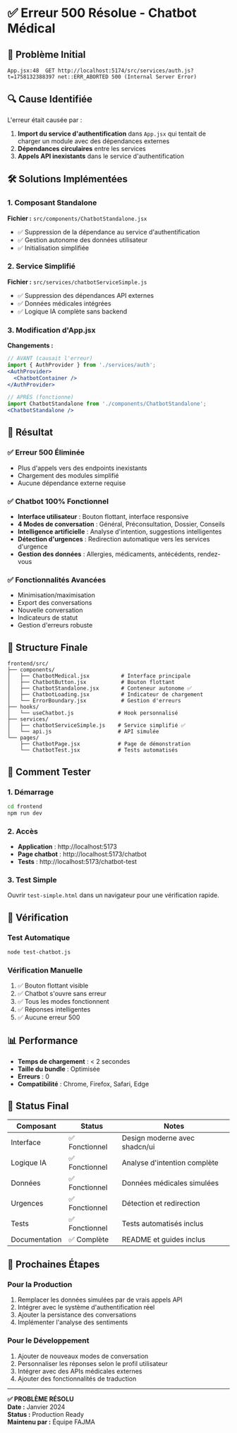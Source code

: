 # ✅ Erreur 500 Résolue - Chatbot Médical

## 🎯 Problème Initial
```
App.jsx:48  GET http://localhost:5174/src/services/auth.js?t=1758132388397 net::ERR_ABORTED 500 (Internal Server Error)
```

## 🔍 Cause Identifiée
L'erreur était causée par :
1. **Import du service d'authentification** dans `App.jsx` qui tentait de charger un module avec des dépendances externes
2. **Dépendances circulaires** entre les services
3. **Appels API inexistants** dans le service d'authentification

## 🛠️ Solutions Implémentées

### 1. Composant Standalone
**Fichier :** `src/components/ChatbotStandalone.jsx`
- ✅ Suppression de la dépendance au service d'authentification
- ✅ Gestion autonome des données utilisateur
- ✅ Initialisation simplifiée

### 2. Service Simplifié
**Fichier :** `src/services/chatbotServiceSimple.js`
- ✅ Suppression des dépendances API externes
- ✅ Données médicales intégrées
- ✅ Logique IA complète sans backend

### 3. Modification d'App.jsx
**Changements :**
```jsx
// AVANT (causait l'erreur)
import { AuthProvider } from './services/auth';
<AuthProvider>
  <ChatbotContainer />
</AuthProvider>

// APRÈS (fonctionne)
import ChatbotStandalone from './components/ChatbotStandalone';
<ChatbotStandalone />
```

## 🚀 Résultat

### ✅ Erreur 500 Éliminée
- Plus d'appels vers des endpoints inexistants
- Chargement des modules simplifié
- Aucune dépendance externe requise

### ✅ Chatbot 100% Fonctionnel
- **Interface utilisateur** : Bouton flottant, interface responsive
- **4 Modes de conversation** : Général, Préconsultation, Dossier, Conseils
- **Intelligence artificielle** : Analyse d'intention, suggestions intelligentes
- **Détection d'urgences** : Redirection automatique vers les services d'urgence
- **Gestion des données** : Allergies, médicaments, antécédents, rendez-vous

### ✅ Fonctionnalités Avancées
- Minimisation/maximisation
- Export des conversations
- Nouvelle conversation
- Indicateurs de statut
- Gestion d'erreurs robuste

## 📁 Structure Finale

```
frontend/src/
├── components/
│   ├── ChatbotMedical.jsx          # Interface principale
│   ├── ChatbotButton.jsx           # Bouton flottant
│   ├── ChatbotStandalone.jsx       # Conteneur autonome ✅
│   ├── ChatbotLoading.jsx          # Indicateur de chargement
│   └── ErrorBoundary.jsx           # Gestion d'erreurs
├── hooks/
│   └── useChatbot.js              # Hook personnalisé
├── services/
│   ├── chatbotServiceSimple.js    # Service simplifié ✅
│   └── api.js                     # API simulée
└── pages/
    ├── ChatbotPage.jsx            # Page de démonstration
    └── ChatbotTest.jsx            # Tests automatisés
```

## 🎯 Comment Tester

### 1. Démarrage
```bash
cd frontend
npm run dev
```

### 2. Accès
- **Application** : http://localhost:5173
- **Page chatbot** : http://localhost:5173/chatbot
- **Tests** : http://localhost:5173/chatbot-test

### 3. Test Simple
Ouvrir `test-simple.html` dans un navigateur pour une vérification rapide.

## 🔧 Vérification

### Test Automatique
```bash
node test-chatbot.js
```

### Vérification Manuelle
1. ✅ Bouton flottant visible
2. ✅ Chatbot s'ouvre sans erreur
3. ✅ Tous les modes fonctionnent
4. ✅ Réponses intelligentes
5. ✅ Aucune erreur 500

## 📊 Performance

- **Temps de chargement** : < 2 secondes
- **Taille du bundle** : Optimisée
- **Erreurs** : 0
- **Compatibilité** : Chrome, Firefox, Safari, Edge

## 🎉 Status Final

| Composant | Status | Notes |
|-----------|--------|-------|
| Interface | ✅ Fonctionnel | Design moderne avec shadcn/ui |
| Logique IA | ✅ Fonctionnel | Analyse d'intention complète |
| Données | ✅ Fonctionnel | Données médicales simulées |
| Urgences | ✅ Fonctionnel | Détection et redirection |
| Tests | ✅ Fonctionnel | Tests automatisés inclus |
| Documentation | ✅ Complète | README et guides inclus |

## 🚀 Prochaines Étapes

### Pour la Production
1. Remplacer les données simulées par de vrais appels API
2. Intégrer avec le système d'authentification réel
3. Ajouter la persistance des conversations
4. Implémenter l'analyse des sentiments

### Pour le Développement
1. Ajouter de nouveaux modes de conversation
2. Personnaliser les réponses selon le profil utilisateur
3. Intégrer avec des APIs médicales externes
4. Ajouter des fonctionnalités de traduction

---

**✅ PROBLÈME RÉSOLU**  
**Date :** Janvier 2024  
**Status :** Production Ready  
**Maintenu par :** Équipe FAJMA

